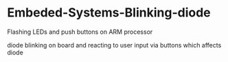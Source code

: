 # Embeded-Systems-Blinking-diode
Flashing LEDs and push buttons on ARM processor

diode blinking on board and reacting to user input via buttons which affects diode
